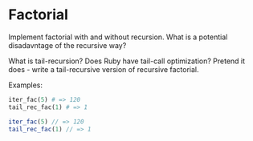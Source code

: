 # Factorial

Implement factorial with and without recursion.  What is a potential disadavntage of the recursive way?  

What is tail-recursion?  Does Ruby have tail-call optimization?  Pretend it does - write a tail-recursive version of recursive factorial.  

Examples:

```rb
iter_fac(5) # => 120
tail_rec_fac(1) # => 1
```

```js
iter_fac(5) // => 120
tail_rec_fac(1) // => 1
```